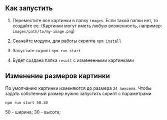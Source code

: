 ## Как запустить
1. Переместите все картинки в папку `images`. Если такой папки нет, то создайте ее.
(Картинки могут иметь любую вложенность, например: `images/path/to/my-image.png`)
   
2. Скачайте модули, для работы скрипта `npm install`
   
3. Запустите скрипт `npm run start`

4. Будет создана папка `result` с измененными картинками

## Изменение размеров картинки

По умолчанию картинки изменяются до размера `24 пикселя`.
Чтобы задать собстенный размер нужно запустить скрипт с параметрами

`npm run start 50.30`

50 - ширина; 30 - высота;
